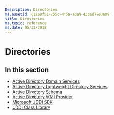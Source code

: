 ```yaml
---
Description: Directories
ms.assetid: 012e8f51-755c-4f5a-a3a9-45c6d77e0a09
title: Directories
ms.topic: reference
ms.date: 05/31/2018
---
```


# Directories

## In this section

-   [Active Directory Domain Services](/windows/desktop/AD/active-directory-domain-services)
-   [Active Directory Lightweight Directory Services](/previous-versions/windows/desktop/adam/active-directory-lightweight-directory-services)
-   [Active Directory Schema](/windows/desktop/ADSchema/active-directory-schema)
-   [Active Directory WMI Provider](/previous-versions/windows/desktop/dsprov/active-directory-provider)
-   [Microsoft UDDI SDK](/previous-versions/windows/desktop/aa966237(v=bts.10))
-   [UDDI Class Library](/previous-versions/windows/desktop/ee294451(v=bts.10))

 

 